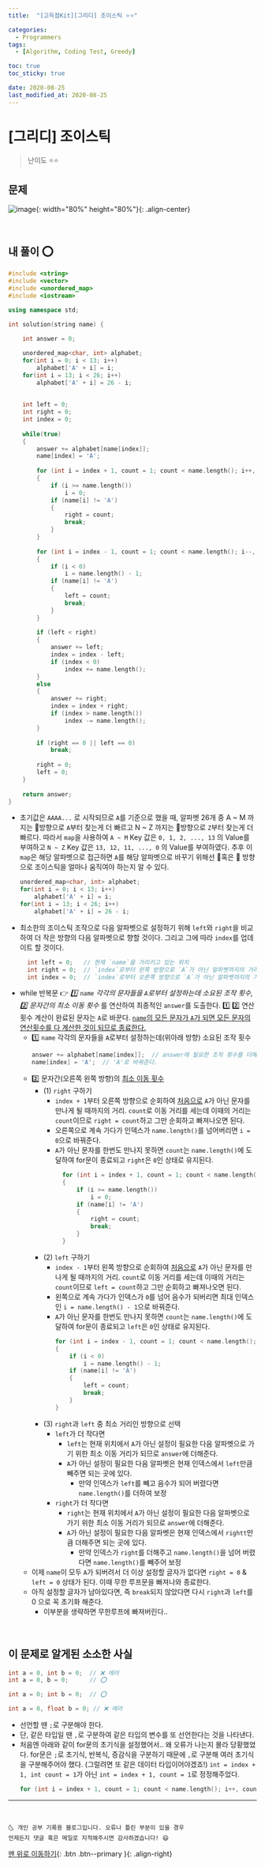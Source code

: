 ```yaml
---
title:  "[고득점Kit][그리디] 조이스틱 ⭐⭐" 

categories:
  - Programmers
tags:
  - [Algorithm, Coding Test, Greedy]

toc: true
toc_sticky: true

date: 2020-08-25
last_modified_at: 2020-08-25
---
```


# [그리디] 조이스틱

> 난이도 ⭐⭐

## 문제

![image](https://user-images.githubusercontent.com/42318591/91175253-7d449000-e71b-11ea-8eb4-3e7fe91d77b8.png){: width="80%" height="80%"}{: .align-center}

<br>

## 내 풀이 ⭕

```cpp
#include <string>
#include <vector>
#include <unordered_map>
#include <iostream>

using namespace std;

int solution(string name) {
    
    int answer = 0;

    unordered_map<char, int> alphabet;
    for(int i = 0; i < 13; i++)  
        alphabet['A' + i] = i;   
    for(int i = 13; i < 26; i++)
        alphabet['A' + i] = 26 - i;
    
    
    int left = 0;
    int right = 0;
    int index = 0;
    
    while(true)
    {
        answer += alphabet[name[index]];
        name[index] = 'A';
        
        for (int i = index + 1, count = 1; count < name.length(); i++, count++)
        { 
            if (i >= name.length())
                i = 0;
            if (name[i] != 'A')
            {
                right = count;
                break;
            }
        }
        
        for (int i = index - 1, count = 1; count < name.length(); i--, count++)
        { 
            if (i < 0)
                i = name.length() - 1;
            if (name[i] != 'A')
            {
                left = count;
                break;
            }
        }
        
        if (left < right)
        {
            answer += left;
            index = index - left;
            if (index < 0)
                index += name.length();
        }
        else
        {
            answer += right;
            index = index + right;
            if (index > name.length())
                index -= name.length();
        }
        
        if (right == 0 || left == 0)
            break;
        
        right = 0;
        left = 0;
    }
    
    return answer;
}
```

- 초기값은 `AAAA...` 로 시작되므로 `A`를 기준으로 했을 때, 알파벳 26개 중 A ~ M 까지는 🔻방향으로 `A`부터 찾는게 더 빠르고 N ~ Z 까지는 🔺방향으로 `Z`부터 찾는게 더 빠르다. 따라서 `map`을 사용하여 `A ~ M` Key 값은 `0, 1, 2, ..., 13` 의 Value를 부여하고 `N ~ Z` Key 값은 `13, 12, 11, ..., 0` 의 Value를 부여하였다. 추후 이 `map`은 해당 알파벳으로 접근하면 `A`를 해당 알파벳으로 바꾸기 위해선 🔺혹은 🔻 방향으로 조이스틱을 얼마나  움직여야 하는지 알 수 있다.
  ```cpp
  unordered_map<char, int> alphabet;
  for(int i = 0; i < 13; i++)  
      alphabet['A' + i] = i;   
  for(int i = 13; i < 26; i++)
      alphabet['A' + i] = 26 - i;
  ```
- 최소한의 조이스틱 조작으로 다음 알파벳으로 설정하기 위해 `left`와 `right`을 비교하여 더 작은 방향의 다음 알파벳으로 향할 것이다. 그리고 그에 따라 `index`를 업데이트 할 것이다.
  ```cpp
    int left = 0;   // 현재 `name`을 가리키고 있는 위치
    int right = 0;  // `index`로부터 왼쪽 방향으로 `A`가 아닌 알파벳까지의 거리
    int index = 0;  // `index`로부터 오른쪽 방향으로 `A`가 아닌 알파벳까지의 거리
  ```
- while 반복문 👉 *1️⃣ `name` 각각의 문자들을 `A`로부터 설정하는데 소요된 조작 횟수, 2️⃣ 문자간의 최소 이동 횟수* 를 연산하여 최종적인 `answer`를 도출한다. 1️⃣ 2️⃣ 연산 횟수 계산이 완료된 문자는 `A`로 바꾼다. <u>`name`의 모든 문자가 `A`가 되면 모든 문자의 연산횟수를 다 계산한 것이 되므로 종료한다.</u> 
  - 1️⃣ `name` 각각의 문자들을 `A`로부터 설정하는데(위아래 방향) 소요된 조작 횟수  
    ```cpp
    answer += alphabet[name[index]];  // answer에 필요한 조작 횟수를 더해준 후
    name[index] = 'A';  // 'A'로 바꿔준다.
    ```
  - 2️⃣ 문자간(오른쪽 왼쪽 방향)의 <u>최소 이동 횟수</u>  
    - (1) `right` 구하기 
      - `index + 1`부터 오른쪽 방향으로 순회하여 <u>처음으로</u> `A`가 아닌 문자를 만나게 될 때까지의 거리. `count`로 이동 거리를 세는데 이때의 거리는 `count`이므로 `right = count`하고 그만 순회하고 빠져나오면 된다.
      - 오른쪽으로 계속 가다가 인덱스가 `name.length()`를 넘어버리면 `i = 0`으로 바꿔준다.
      - `A`가 아닌 문자를 한번도 만나지 못하면 `count`는 `name.length()`에 도달하여 for문이 종료되고 `right`은 `0`인 상태로 유지된다.
        ```cpp
          for (int i = index + 1, count = 1; count < name.length(); i++, count++)
          { 
              if (i >= name.length())
                  i = 0;
              if (name[i] != 'A')
              {
                  right = count;
                  break;
              }
          }
        ``` 
    - (2) `left` 구하기 
      - `index - 1`부터 왼쪽 방향으로 순회하여 <u>처음으로</u> `A`가 아닌 문자를 만나게 될 때까지의 거리. `count`로 이동 거리를 세는데 이때의 거리는 `count`이므로 `left = count`하고 그만 순회하고 빠져나오면 된다.
      - 왼쪽으로 계속 가다가 인덱스가 `0`를 넘어 음수가 되버리면 최대 인덱스인 `i = name.length() - 1`으로 바꿔준다.
      - `A`가 아닌 문자를 한번도 만나지 못하면 `count`는 `name.length()`에 도달하여 for문이 종료되고 `left`은 `0`인 상태로 유지된다.
        ```cpp
        for (int i = index - 1, count = 1; count < name.length(); i--, count++)
        { 
            if (i < 0)
                i = name.length() - 1;
            if (name[i] != 'A')
            {
                left = count;
                break;
            }
        }
        ``` 
    - (3) `right`과 `left` 중 최소 거리인 방향으로 선택
      - `left`가 더 작다면
        - `left`는 현재 위치에서 `A`가 아닌 설정이 필요한 다음 알파벳으로 가기 위한 최소 이동 거리가 되므로 `answer`에 더해준다.
        - `A`가 아닌 설정이 필요한 다음 알파벳은 현재 인덱스에서 `left`만큼 빼주면 되는 곳에 있다.
          - 만약 인덱스가 `left`를 빼고 음수가 되어 버렸다면 `name.length()`를 더하여 보정
      - `right`가 더 작다면
        - `right`는 현재 위치에서 `A`가 아닌 설정이 필요한 다음 알파벳으로 가기 위한 최소 이동 거리가 되므로 `answer`에 더해준다.
        - `A`가 아닌 설정이 필요한 다음 알파벳은 현재 인덱스에서 `rightt`만큼 더해주면 되는 곳에 있다.
          - 만약 인덱스가 `right`를 더해주고 `name.length()`을 넘어 버렸다면 `name.length()`를 빼주어 보정
  - 이제 `name`이 모두 `A`가 되버려서 더 이상 설정할 글자가 없다면 `right = 0` & `left = 0` 상태가 된다. 이때 무한 루프문을 빠져나와 종료한다.
  - 아직 설정할 글자가 남아있다면, 즉 `break`되지 않았다면 다시 `right`과 `left`를 0 으로 꼭 초기화 해준다. 
    - 이부분을 생략하면 무한루프에 빠져버린다.. 

<br>

## 이 문제로 알게된 소소한 사실

```cpp
int a = 0, int b = 0;  // ❌ 에러
int a = 0, b = 0;      // ⭕

int a = 0; int b = 0;  // ⭕

int a = 0, float b = 0; // ❌ 에러
```

- 선언할 땐 `;`로 구분해야 한다.
- 단, 같은 타입일 땐 `,`로 구분하여 같은 타입의 변수를 또 선언한다는 것을 나타낸다.
- 처음엔 아래와 같이 for문의 초기식을 설정했어서.. 왜 오류가 나는지 몰라 당황했었다. for문은 `;`로 초기식, 반복식, 증감식을 구분하기 때문에 `,`로 구분해 여러 초기식을 구분해주어야 했다. (그럴려면 또 같은 데이터 타입이어야겠죠!) `int = index + 1, int count = 1`가 아닌 `int = index + 1, count = 1`로 정정해주었다.
  ```cpp
  for (int i = index + 1, count = 1; count < name.length(); i++, count++)
  ```

***
<br>

    🌜 개인 공부 기록용 블로그입니다. 오류나 틀린 부분이 있을 경우 
    언제든지 댓글 혹은 메일로 지적해주시면 감사하겠습니다! 😄

[맨 위로 이동하기](#){: .btn .btn--primary }{: .align-right}